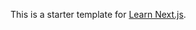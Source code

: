 This is a starter template for [Learn Next.js](https://nextjs.org/learn).
















































































































































































































